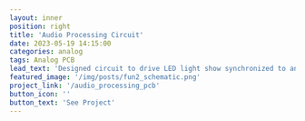 ```yaml
---
layout: inner
position: right
title: 'Audio Processing Circuit'
date: 2023-05-19 14:15:00
categories: analog
tags: Analog PCB
lead_text: 'Designed circuit to drive LED light show synchronized to analog audio input'
featured_image: '/img/posts/fun2_schematic.png'
project_link: '/audio_processing_pcb'
button_icon: ''
button_text: 'See Project'
---
```



